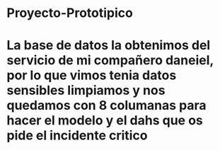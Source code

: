# Proyecto-Prototipico
# La base de datos la obtenimos del servicio de mi compañero daneiel, por lo que vimos tenia datos sensibles limpiamos y nos quedamos con 8 columanas para hacer el modelo y el dahs que  os pide el incidente critico 
